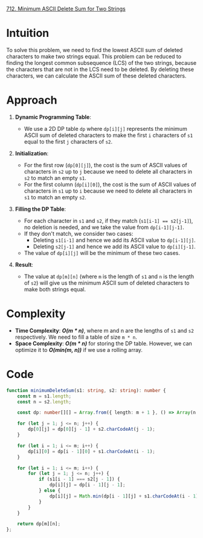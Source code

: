 [712. Minimum ASCII Delete Sum for Two Strings](https://leetcode.com/problems/minimum-ascii-delete-sum-for-two-strings/)

# Intuition

To solve this problem, we need to find the lowest ASCII sum of deleted characters to make two strings equal. This problem can be reduced to finding the longest common subsequence (LCS) of the two strings, because the characters that are not in the LCS need to be deleted. By deleting these characters, we can calculate the ASCII sum of these deleted characters.

# Approach

1. **Dynamic Programming Table**:
   - We use a 2D DP table `dp` where `dp[i][j]` represents the minimum ASCII sum of deleted characters to make the first `i` characters of `s1` equal to the first `j` characters of `s2`.

2. **Initialization**:
   - For the first row (`dp[0][j]`), the cost is the sum of ASCII values of characters in `s2` up to `j` because we need to delete all characters in `s2` to match an empty `s1`.
   - For the first column (`dp[i][0]`), the cost is the sum of ASCII values of characters in `s1` up to `i` because we need to delete all characters in `s1` to match an empty `s2`.

3. **Filling the DP Table**:
   - For each character in `s1` and `s2`, if they match (`s1[i-1] == s2[j-1]`), no deletion is needed, and we take the value from `dp[i-1][j-1]`.
   - If they don't match, we consider two cases:
     - Deleting `s1[i-1]` and hence we add its ASCII value to `dp[i-1][j]`.
     - Deleting `s2[j-1]` and hence we add its ASCII value to `dp[i][j-1]`.
   - The value of `dp[i][j]` will be the minimum of these two cases.

4. **Result**:
   - The value at `dp[m][n]` (where `m` is the length of `s1` and `n` is the length of `s2`) will give us the minimum ASCII sum of deleted characters to make both strings equal.

# Complexity

- **Time Complexity**: ***O(m * n)***, where m and n are the lengths of `s1` and `s2` respectively. We need to fill a table of size `m * n`.
- **Space Complexity**: ***O(m * n)*** for storing the DP table. However, we can optimize it to ***O(min(m, n))*** if we use a rolling array.

# Code
```typescript
function minimumDeleteSum(s1: string, s2: string): number {
    const m = s1.length;
    const n = s2.length;

    const dp: number[][] = Array.from({ length: m + 1 }, () => Array(n + 1).fill(0));

    for (let j = 1; j <= n; j++) {
        dp[0][j] = dp[0][j - 1] + s2.charCodeAt(j - 1);
    }

    for (let i = 1; i <= m; i++) {
        dp[i][0] = dp[i - 1][0] + s1.charCodeAt(i - 1);
    }

    for (let i = 1; i <= m; i++) {
        for (let j = 1; j <= n; j++) {
            if (s1[i - 1] === s2[j - 1]) {
                dp[i][j] = dp[i - 1][j - 1];
            } else {
                dp[i][j] = Math.min(dp[i - 1][j] + s1.charCodeAt(i - 1), dp[i][j - 1] + s2.charCodeAt(j - 1));
            }
        }
    }

    return dp[m][n];
};

```
